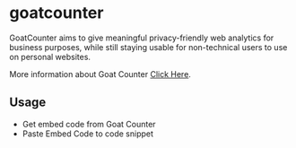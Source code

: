 # goatcounter

GoatCounter aims to give meaningful privacy-friendly web analytics for business purposes, while still staying usable for non-technical users to use on personal websites.

More information about Goat Counter [Click Here](https://www.goatcounter.com/).

## Usage
- Get embed code from Goat Counter
- Paste Embed Code to code snippet
